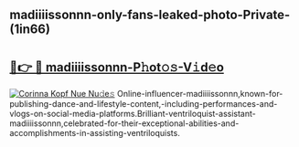 ## madiiiissonnn-only-fans​-leaked-photo​-Private-(1in66)


# <h2><a href="https://mediaupload.pro?title=madiiiissonnn&ref=git">🔗👉 🔴 madiiiissonnn-P𝚑ot𝚘𝚜-V𝚒d𝚎o</a></h2>

[![Corinna Kopf Nue Nu𝚍e𝚜](https://i.imgur.com/0qMVB7G.gif)](https://mediaupload.pro?title=madiiiissonnn&ref=git)
Online-influencer-madiiiissonnn,known-for-publishing-dance-and-lifestyle-content,-including-performances-and-vlogs-on-social-media-platforms.Brilliant-ventriloquist-assistant-madiiiissonnn,celebrated-for-their-exceptional-abilities-and-accomplishments-in-assisting-ventriloquists.  